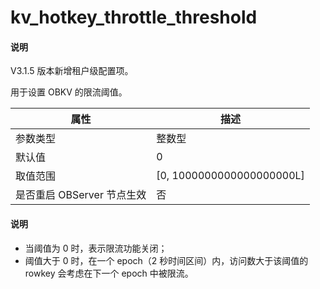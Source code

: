 # kv_hotkey_throttle_threshold

<main id="notice" type='explain'>
  <h4>说明</h4>
  <p>V3.1.5 版本新增租户级配置项。</p>
</main>

用于设置 OBKV 的限流阈值。

| **属性** | **描述** |
| ----- | ----- |
| 参数类型 | 整数型 |
| 默认值 | 0 |
| 取值范围 | [0, 1000000000000000000L] |
| 是否重启 OBServer 节点生效 | 否 |

<main id="notice" type='explain'>
  <h4>说明</h4>
  <ul>
  <li>当阈值为 0 时，表示限流功能关闭；</li>
  <li>阈值大于 0 时，在一个 epoch（2 秒时间区间）内，访问数大于该阈值的 rowkey 会考虑在下一个 epoch 中被限流。</li>
  </ul>
</main>
